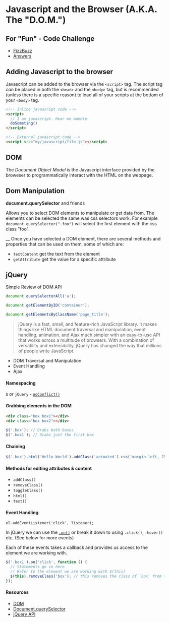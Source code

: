 # Javascript and the Browser (A.K.A. The "D.O.M.")

## For "Fun" - Code Challenge

- [FizzBuzz](http://c2.com/cgi/wiki?FizzBuzzTest)
- [Answers](https://gist.github.com/jaysonrowe/1592432)

## Adding Javascript to the browser

Javascript can be added to the browser via the `<script>` tag. The script tag _can_ be placed in both the `<head>` and the `<body>` tag, but is recommended (unless there is a specific reason) to load all of your scripts at the bottom of your `<body>` tag.

```html
<!-- Inline javascript code -->
<script>
  // I am javascript. Hear me mumble.
  doSometing()
</script>

<!-- External javascript code -->
<script src="my/javascript/file.js"></script>
```

## DOM

The _Document Object Model_ is the Javascript interface provided by the broweser to programmatically interact with the HTML on the webpage.

## Dom Manipulation

__document.querySelector__ and friends

Allows you to select DOM elements to manipulate or get data from. The elements can be selected the same was css selectors work. For example `document.querySelector(".foo")` will select the first element with the css class "foo".

__
Once you have selected a DOM element, there are several methods and properties that can be used on them, some of which are:

* `textContent` get the text from the element
* `getAttribute` get the value for a specific attribute

## jQuery

Simple Review of DOM API

```js
document.querySelectorAll('a');

document.getElementByID('container');

document.getElementsByClassName('page_title');
```

> jQuery is a fast, small, and feature-rich JavaScript library. It makes things like HTML document traversal and manipulation, event handling, animation, and Ajax much simpler with an easy-to-use API that works across a multitude of browsers. With a combination of versatility and extensibility, jQuery has changed the way that millions of people write JavaScript.


* DOM Traversal and Manipulation
* Event Handling
* Ajax


#### Namespacing

`$` or `jQuery` - [`noConflict()`](https://api.jquery.com/jquery.noconflict/)

#### Grabbing elements in the DOM

```html
<div class="box box1"></div>
<div class="box box2"></div>
```

```js
$('.box'); // Grabs both boxes
$('.box1'); // Grabs just the first box
```

#### Chaining

```js
$('.box').html('Hello World').addClass('animated').css('margin-left, 25px');
```

#### Methods for editing attributes & content

* `addClass()`
* `removeClass()`
* `toggleClass()`
* `html()`
* `text()`

#### Event Handling

`el.addEventListener('click', listener);`

In jQuery we can use the [`.on()`](http://api.jquery.com/on/) or break it down to using `.click()`, `.hover()` etc. (See below for more events)

Each of these events takes a callback and provides us access to the element we are working with.

```js
$('.box1').on('click', function () {
  // Statements go in here
  // Refer to the element we are working with $(this)
  $(this).removeClass('box'); // this removes the class of `box` from the element
});
```

#### Resources
* [DOM](https://developer.mozilla.org/en-US/docs/Web/API/Document_Object_Model)
* [Document.querySelector](https://developer.mozilla.org/en-US/docs/Web/API/Document/querySelector)
* [jQuery API](http://api.jquery.com)